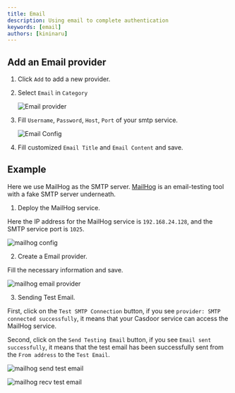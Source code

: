 ```yaml
---
title: Email
description: Using email to complete authentication
keywords: [email]
authors: [kininaru]
---
```


## Add an Email provider

1. Click `Add` to add a new provider.
2. Select `Email` in `Category`

    ![Email provider](/img/providers/emailprovider.png)

3. Fill `Username`, `Password`, `Host`, `Port` of your smtp service.

    ![Email Config](/img/providers/emailconfig.png)

4. Fill customized `Email Title` and `Email Content` and save.

## Example

Here we use MailHog as the SMTP server. [MailHog](https://github.com/mailhog/MailHog) is an email-testing tool with a fake SMTP server underneath.

1. Deploy the MailHog service.

Here the IP address for the MailHog service is `192.168.24.128`, and the SMTP service port is `1025`.

![mailhog config](/img/providers/mailhog_conf.png)

2. Create a Email provider.

Fill the necessary information and save.

![mailhog email provider](/img/providers/mailhog_email_provider_conf.png)

3. Sending Test Email.

First, click on the `Test SMTP Connection` button, if you see `provider: SMTP connected successfully`, it means that your Casdoor service can access the MailHog service.

Second, click on the `Send Testing Email` button, if you see `Email sent successfully`, it means that the test email has been successfully sent from the `From address` to the `Test Email`.

![mailhog send test email](/img/providers/mailhog_send_test_email.png)

![mailhog recv test email](/img/providers/mailhog_recv_test_email.png)
